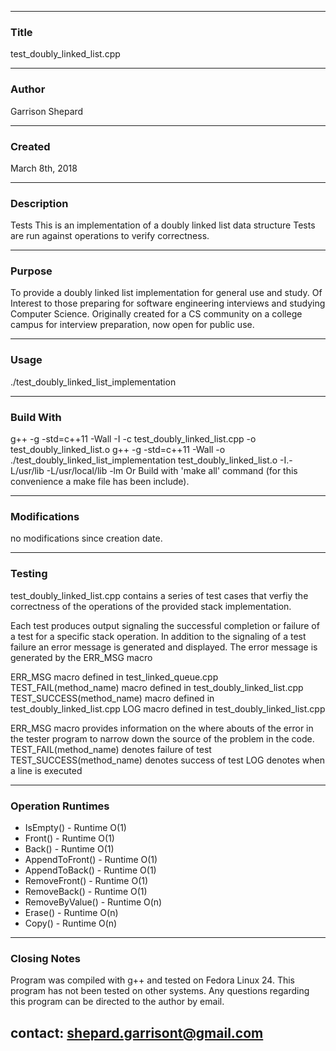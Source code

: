 ------------------------------------------------------------------------------------------------------------------------------
### Title 
test_doubly_linked_list.cpp
***
### Author 
Garrison Shepard
***
### Created 
March 8th, 2018
***
### Description  
Tests This is an implementation of a doubly linked list data structure
Tests are run against operations to verify correctness.
***
### Purpose 
To provide a doubly linked list implementation for general use 
and study. Of Interest to those preparing for software engineering 
interviews and studying Computer Science. Originally created for a CS community 
on a college campus for interview preparation, now open for public use.
***
### Usage
./test_doubly_linked_list_implementation
***
### Build With 
g++ -g -std=c++11 -Wall -I -c test_doubly_linked_list.cpp -o test_doubly_linked_list.o
g++ -g -std=c++11 -Wall -o ./test_doubly_linked_list_implementation test_doubly_linked_list.o 
                                  -I.-L/usr/lib -L/usr/local/lib -lm 
Or Build with 'make all' command (for this convenience a make file has been include). 
***
### Modifications 
no modifications since creation date.
***
### Testing
test_doubly_linked_list.cpp contains a series of test cases that verfiy the correctness
of the operations of the provided stack implementation. 

Each test produces output signaling the successful completion or failure of a test
for a specific stack operation. In addition to the signaling of a test failure an 
error message is generated and displayed. The error message is generated by the 
ERR_MSG macro 

ERR_MSG macro defined in test_linked_queue.cpp
TEST_FAIL(method_name) macro defined in test_doubly_linked_list.cpp
TEST_SUCCESS(method_name) macro defined in test_doubly_linked_list.cpp
LOG macro defined in test_doubly_linked_list.cpp

ERR_MSG macro provides information on the where abouts of the error in the tester 
program to narrow down the source of the problem in the code.
TEST_FAIL(method_name) denotes failure of test
TEST_SUCCESS(method_name) denotes success of test
LOG denotes when a line is executed 

***
### Operation Runtimes
* IsEmpty()       - Runtime O(1)
* Front()         - Runtime O(1)
* Back()          - Runtime O(1)
* AppendToFront() - Runtime O(1)
* AppendToBack()  - Runtime O(1)
* RemoveFront()   - Runtime O(1) 
* RemoveBack()    - Runtime O(1)
* RemoveByValue() - Runtime O(n)        
* Erase()         - Runtime O(n)
* Copy()          - Runtime O(n)
***
### Closing Notes
Program was compiled with g++ and tested on Fedora Linux 24. This program has not been tested on other 
systems. Any questions regarding this program can be directed to the author by email.

contact: shepard.garrisont@gmail.com 
------------------------------------------------------------------------------------------------------------------------------




